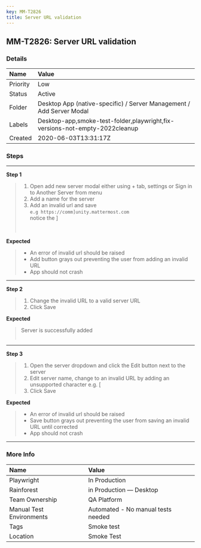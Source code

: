 ```yaml
---
key: MM-T2826
title: Server URL validation
---
```


## MM-T2826: Server URL validation

### Details

| Name     | Value                                                                       |
| :------- | :-------------------------------------------------------------------------- |
| Priority | Low                                                                         |
| Status   | Active                                                                      |
| Folder   | Desktop App (native-specific) / Server Management / Add Server Modal        |
| Labels   | Desktop-app,smoke-test-folder,playwright,fix-versions-not-empty-2022cleanup |
| Created  | 2020-06-03T13:31:17Z                                                        |

### Steps

<hr/>

**Step 1**

> <article><ol><li>Open add new server modal either using + tab, settings or Sign in to Another Server from menu</li><li>Add a name for the server</li><li>Add an invalid url and save<br /><code>e.g https://comm]unity.mattermost.com</code><br />notice the ]</li></ol><br /></article>

**Expected**

> <article><ul><li>An error of invalid url should be raised</li><li>Add button grays out preventing the user from adding an invalid URL</li><li>App should not crash</li></ul></article>

<hr/>

**Step 2**

> <article><ol><li>Change the invalid URL to a valid server URL</li><li>Click Save</li></ol></article>

**Expected**

> <article>Server is successfully added<br /><br /></article>

<hr/>

**Step 3**

> <article><ol><li>Open the server dropdown and click the Edit button next to the server</li><li>Edit server name, change to an invalid URL by adding an unsupported character e.g. [ </li><li>Click Save</li></ol></article>

**Expected**

> <article><ul><li>An error of invalid url should be raised</li><li>Save button grays out preventing the user from saving an invalid URL until corrected</li><li>App should not crash</li></ul></article>

<hr/>

### More Info

| Name                     | Value                              |
| :----------------------- | :--------------------------------- |
| Playwright               | In Production                      |
| Rainforest               | in Production — Desktop            |
| Team Ownership           | QA Platform                        |
| Manual Test Environments | Automated - No manual tests needed |
| Tags                     | Smoke test                         |
| Location                 | Smoke Test                         |
